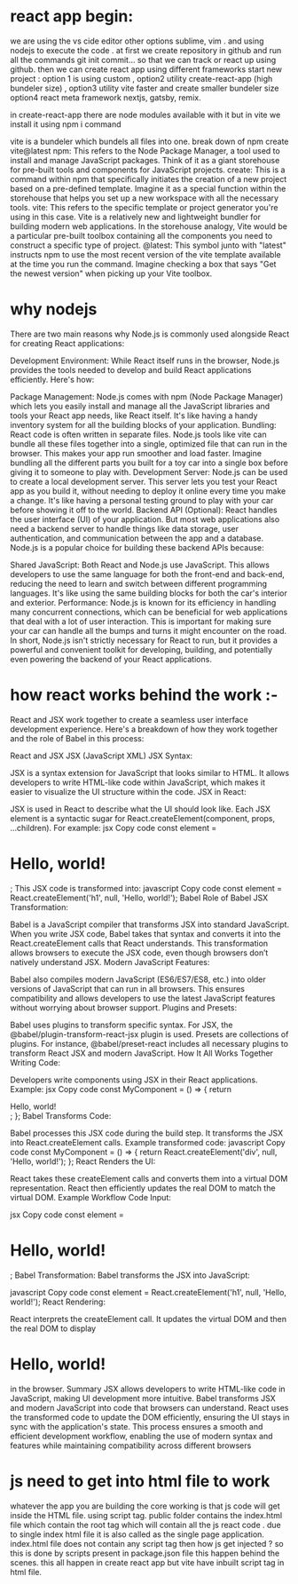 # react app begin:
we are using the vs cide editor other options sublime, vim .
and using nodejs to execute the code .
at first we create repository in github and run all the commands git init commit...
so that we can track or react up using github.
then we can create react app using different frameworks
start new project : option 1 is using custom , option2 utility create-react-app (high bundeler size) , option3 utility vite faster and create smaller bundeler size
option4 react meta framework nextjs, gatsby, remix.

in create-react-app there are node modules available with it 
but in vite we install it using npm i command 

vite is a bundeler which bundels all files into one.
break down of npm create vite@latest
npm: This refers to the Node Package Manager, a tool used to install and manage JavaScript packages. Think of it as a giant storehouse for pre-built tools and components for JavaScript projects.
create: This is a command within npm that specifically initiates the creation of a new project based on a pre-defined template. Imagine it as a special function within the storehouse that helps you set up a new workspace with all the necessary tools.
vite: This refers to the specific template or project generator you're using in this case. Vite is a relatively new and lightweight bundler for building modern web applications. In the storehouse analogy, Vite would be a particular pre-built toolbox containing all the components you need to construct a specific type of project.
@latest: This symbol junto with "latest" instructs npm to use the most recent version of the vite template available at the time you run the command. Imagine checking a box that says "Get the newest version" when picking up your Vite toolbox.
# why nodejs
There are two main reasons why Node.js is commonly used alongside React for creating React applications:

Development Environment:  While React itself runs in the browser, Node.js provides the tools needed to develop and build React applications efficiently. Here's how:

Package Management: Node.js comes with npm (Node Package Manager) which lets you easily install and manage all the JavaScript libraries and tools your React app needs, like React itself. It's like having a handy inventory system for all the building blocks of your application.
Bundling: React code is often written in separate files. Node.js tools like vite can bundle all these files together into a single, optimized file that can run in the browser. This makes your app run smoother and load faster. Imagine bundling all the different parts you built for a toy car into a single box before giving it to someone to play with.
Development Server: Node.js can be used to create a local development server. This server lets you test your React app as you build it, without needing to deploy it online every time you make a change. It's like having a personal testing ground to play with your car before showing it off to the world.
Backend API (Optional):  React handles the user interface (UI) of your application.  But most web applications also need a backend server to handle things like data storage, user authentication, and communication between the app and a database. Node.js is a popular choice for building these backend APIs because:

Shared JavaScript: Both React and Node.js use JavaScript. This allows developers to use the same language for both the front-end and back-end, reducing the need to learn and switch between different programming languages. It's like using the same building blocks for both the car's interior and exterior.
Performance: Node.js is known for its efficiency in handling many concurrent connections, which can be beneficial for web applications that deal with a lot of user interaction. This is important for making sure your car can handle all the bumps and turns it might encounter on the road.
In short, Node.js isn't strictly necessary for React to run, but it provides a powerful and convenient toolkit for developing, building, and potentially even powering the backend of your React applications.
# how react works behind the work :-
React and JSX work together to create a seamless user interface development experience. Here's a breakdown of how they work together and the role of Babel in this process:

React and JSX
JSX (JavaScript XML)
JSX Syntax:

JSX is a syntax extension for JavaScript that looks similar to HTML.
It allows developers to write HTML-like code within JavaScript, which makes it easier to visualize the UI structure within the code.
JSX in React:

JSX is used in React to describe what the UI should look like.
Each JSX element is a syntactic sugar for React.createElement(component, props, ...children).
For example:
jsx
Copy code
const element = <h1>Hello, world!</h1>;
This JSX code is transformed into:
javascript
Copy code
const element = React.createElement('h1', null, 'Hello, world!');
Babel
Role of Babel
JSX Transformation:

Babel is a JavaScript compiler that transforms JSX into standard JavaScript.
When you write JSX code, Babel takes that syntax and converts it into the React.createElement calls that React understands.
This transformation allows browsers to execute the JSX code, even though browsers don’t natively understand JSX.
Modern JavaScript Features:

Babel also compiles modern JavaScript (ES6/ES7/ES8, etc.) into older versions of JavaScript that can run in all browsers.
This ensures compatibility and allows developers to use the latest JavaScript features without worrying about browser support.
Plugins and Presets:

Babel uses plugins to transform specific syntax. For JSX, the @babel/plugin-transform-react-jsx plugin is used.
Presets are collections of plugins. For instance, @babel/preset-react includes all necessary plugins to transform React JSX and modern JavaScript.
How It All Works Together
Writing Code:

Developers write components using JSX in their React applications.
Example:
jsx
Copy code
const MyComponent = () => {
  return <div>Hello, world!</div>;
};
Babel Transforms Code:

Babel processes this JSX code during the build step.
It transforms the JSX into React.createElement calls.
Example transformed code:
javascript
Copy code
const MyComponent = () => {
  return React.createElement('div', null, 'Hello, world!');
};
React Renders the UI:

React takes these createElement calls and converts them into a virtual DOM representation.
React then efficiently updates the real DOM to match the virtual DOM.
Example Workflow
Code Input:

jsx
Copy code
const element = <h1>Hello, world!</h1>;
Babel Transformation:
Babel transforms the JSX into JavaScript:

javascript
Copy code
const element = React.createElement('h1', null, 'Hello, world!');
React Rendering:

React interprets the createElement call.
It updates the virtual DOM and then the real DOM to display <h1>Hello, world!</h1> in the browser.
Summary
JSX allows developers to write HTML-like code in JavaScript, making UI development more intuitive.
Babel transforms JSX and modern JavaScript into code that browsers can understand.
React uses the transformed code to update the DOM efficiently, ensuring the UI stays in sync with the application's state.
This process ensures a smooth and efficient development workflow, enabling the use of modern syntax and features while maintaining compatibility across different browsers

# js need to get into html file to work
whatever the app you are building the core working is that js code will get inside the HTML file. using script tag.
public folder contains the index.html file which contain the root tag which will contain all the js react code . due to single index html file it is also called as the single page application.
index.html file does not contain any script tag then how js get injected ?
so this is done by scripts present in package.json file this happen behind the scenes. this all happen in create react app but vite have inbuilt script tag in html file.